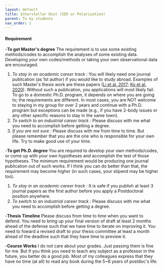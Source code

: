 ```yaml
---
layout: default
title: Interstellar Dust (SED or Polarization)
parent: To my students
nav_order: 1
---
```


#### Requirement


-**To get Master's degree** 
    The requirement is to use some existing methods/codes to accomplish the analyses of some existing data. Developing your own codes/methods or taking your own observational data are encouraged.
  1. *To stay in an academic career track :* You will likely need one journal publication (as 1st author) if you would like to study abroad. Examples of such Master's thesis work are these papers ([Li et al. 2017](https://ui.adsabs.harvard.edu/abs/2017ApJ...840...72L/abstract); [Ko et al. 2020](https://ui.adsabs.harvard.edu/abs/2020ApJ...889..172K/abstract)). Without such a publication, you applications will most likely fail. To go to a domestic Ph.D. program, it depends on where you are going to; the requirements are different. In most cases, you are NOT welcome to staying in my group for over 2 years and continue with a Ph.D. program but exceptions can be made (e.g., if you have 2-body issues or any other specific reasons to stay in the same town).
  2. *To switch to an industrial career track :* Please discuss with me what you need to accomplish before getting a degree.
  3. *If you are not sure :* Please discuss with me from time to time. But please remember that you are the one who is responsible for your own life. Try to make good use of your time.
  
-**To get Ph.D. degree**
    You are required to develop your own methods/codes, or come up with your own hypotheses and accomplish the test of those hypotheses. The minimum requirement would be producing one journal publication out of such works. If I think you can do better than that, the requirement may become higher (in such cases, your stipend may be higher too).
  1. *To stay in an academic career track :* It is safe if you publish at least 3 journal papers as the first author before you apply a Postdoctoral position anywhere. 
  2. *To switch to an industrial career track :* Please discuss with me what you need to accomplish before getting a degree.
  
-**Thesis Timeline**
    Please discuss from time to time when you want to defend. You need to bring up your final version of draft at least 2 months ahead of the defense such that we have time to iterate on improving it. You need to foward a revised draft to your thesis committee at least a month ahead of the deadline such that they have time to preview it.
    
-**Course Works**
    I do not care about your grades. Just passing them is fine for me. But if you think you need to teach any subject as a professor in the future, you better do a good job. Most of my colleagues express that they have no time (at all) to read any book during the 5~6 years of postdoc's life.
